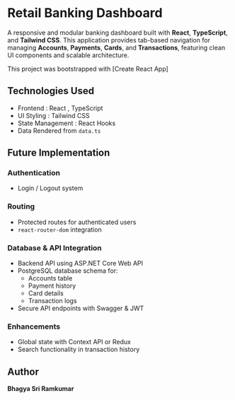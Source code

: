 # Retail Banking Dashboard

A responsive and modular banking dashboard built with **React**, **TypeScript**, and **Tailwind CSS**. This application provides tab-based navigation for managing **Accounts**, **Payments**, **Cards**, and **Transactions**, featuring clean UI components and scalable architecture.

This project was bootstrapped with [Create React App]

## Technologies Used
 - Frontend : React , TypeScript 
 - UI Styling : Tailwind CSS
 - State Management : React Hooks
 - Data Rendered from `data.ts`

## Future Implementation

### Authentication
- Login / Logout system 

### Routing
- Protected routes for authenticated users
- `react-router-dom` integration

### Database & API Integration
- Backend API using ASP.NET Core Web API
- PostgreSQL database schema for:
  - Accounts table
  - Payment history
  - Card details
  - Transaction logs
- Secure API endpoints with Swagger & JWT

### Enhancements
- Global state with Context API or Redux
- Search functionality in transaction history

## Author 
**Bhagya Sri Ramkumar**
